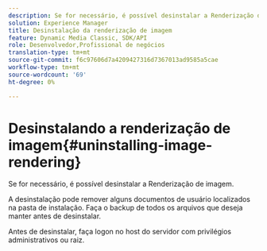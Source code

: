 ```yaml
---
description: Se for necessário, é possível desinstalar a Renderização de imagem.
solution: Experience Manager
title: Desinstalação da renderização de imagem
feature: Dynamic Media Classic, SDK/API
role: Desenvolvedor,Profissional de negócios
translation-type: tm+mt
source-git-commit: f6c97606d7a4209427316d7367013ad9585a5cae
workflow-type: tm+mt
source-wordcount: '69'
ht-degree: 0%

---
```



# Desinstalando a renderização de imagem{#uninstalling-image-rendering}

Se for necessário, é possível desinstalar a Renderização de imagem.

A desinstalação pode remover alguns documentos de usuário localizados na pasta de instalação. Faça o backup de todos os arquivos que deseja manter antes de desinstalar.

Antes de desinstalar, faça logon no host do servidor com privilégios administrativos ou raiz.
